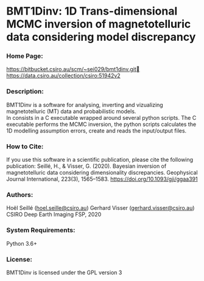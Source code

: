 # BMT1Dinv: 1D Trans-dimensional MCMC inversion of magnetotelluric data considering model discrepancy

### Home Page: 
https://bitbucket.csiro.au/scm/~sei029/bmt1dinv.git
https://data.csiro.au/collection/csiro:51942v2


### Description:
BMT1Dinv is a software for analysing, inverting and vizualizing magnetotelluric (MT) data and probabilistic models.  
In consists in a C executable wrapped around several python scripts. The C executable performs the MCMC inversion, the python scripts calculates the 1D modelling assumption errors, create and reads the input/output files. 

### How to Cite:
If you use this software in a scientific publication, please cite the following publication:
Seillé, H., & Visser, G. (2020). Bayesian inversion of magnetotelluric data considering dimensionality discrepancies. Geophysical Journal International, 223(3), 1565–1583. https://doi.org/10.1093/gji/ggaa391

### Authors:
Hoël Seillé (hoel.seille@csiro.au)
Gerhard Visser (gerhard.visser@csiro.au)
CSIRO Deep Earth Imaging FSP, 2020

### System Requirements:
Python 3.6+

### License:
BMT1Dinv is licensed under the GPL version 3